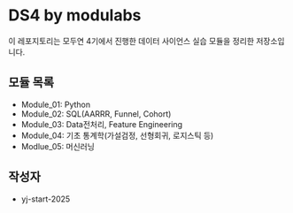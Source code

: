 # DS4 by modulabs

이 레포지토리는 모두연 4기에서 진행한 데이터 사이언스 실습 모듈을 정리한 저장소입니다.

## 모듈 목록
- Module_01: Python 
- Module_02: SQL(AARRR, Funnel, Cohort)
- Module_03: Data전처리, Feature Engineering
- Module_04: 기초 통계학(가설검정, 선형회귀, 로지스틱 등)
- Modlue_05: 머신러닝

## 작성자
- yj-start-2025
